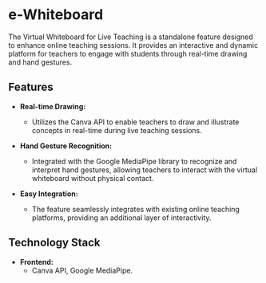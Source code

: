 # e-Whiteboard
The Virtual Whiteboard for Live Teaching is a standalone feature designed to enhance online teaching sessions. It provides an interactive and dynamic platform for teachers to engage with students through real-time drawing and hand gestures.
## Features

- **Real-time Drawing:**
  - Utilizes the Canva API to enable teachers to draw and illustrate concepts in real-time during live teaching sessions.

- **Hand Gesture Recognition:**
  - Integrated with the Google MediaPipe library to recognize and interpret hand gestures, allowing teachers to interact with the virtual whiteboard without physical contact.

- **Easy Integration:**
  - The feature seamlessly integrates with existing online teaching platforms, providing an additional layer of interactivity.

## Technology Stack

- **Frontend:**
  - Canva API, Google MediaPipe.
